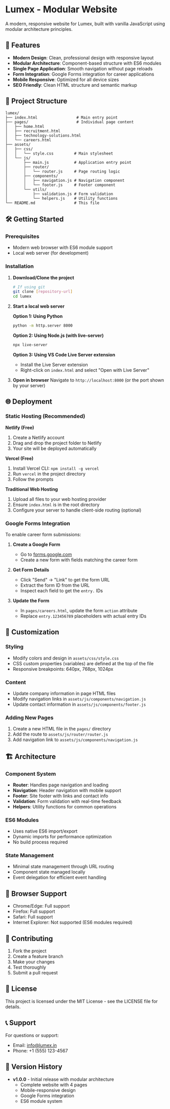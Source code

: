 # Lumex - Modular Website

A modern, responsive website for Lumex, built with vanilla JavaScript using modular architecture principles.

## 🚀 Features

- **Modern Design**: Clean, professional design with responsive layout
- **Modular Architecture**: Component-based structure with ES6 modules
- **Single Page Application**: Smooth navigation without page reloads
- **Form Integration**: Google Forms integration for career applications
- **Mobile Responsive**: Optimized for all device sizes
- **SEO Friendly**: Clean HTML structure and semantic markup

## 📁 Project Structure

```
lumex/
├── index.html                 # Main entry point
├── pages/                     # Individual page content
│   ├── home.html
│   ├── recruitment.html
│   ├── technology-solutions.html
│   └── careers.html
├── assets/
│   ├── css/
│   │   └── style.css         # Main stylesheet
│   └── js/
│       ├── main.js           # Application entry point
│       ├── router/
│       │   └── router.js     # Page routing logic
│       ├── components/
│       │   ├── navigation.js # Navigation component
│       │   └── footer.js     # Footer component
│       └── utils/
│           ├── validation.js # Form validation
│           └── helpers.js    # Utility functions
└── README.md                 # This file
```

## 🛠️ Getting Started

### Prerequisites

- Modern web browser with ES6 module support
- Local web server (for development)

### Installation

1. **Download/Clone the project**
   ```bash
   # If using git
   git clone [repository-url]
   cd lumex
   ```

2. **Start a local web server**

   **Option 1: Using Python**
   ```bash
   python -m http.server 8000
   ```

   **Option 2: Using Node.js (with live-server)**
   ```bash
   npx live-server
   ```

   **Option 3: Using VS Code Live Server extension**
   - Install the Live Server extension
   - Right-click on `index.html` and select "Open with Live Server"

3. **Open in browser**
   Navigate to `http://localhost:8000` (or the port shown by your server)

## 🌐 Deployment

### Static Hosting (Recommended)

**Netlify (Free)**
1. Create a Netlify account
2. Drag and drop the project folder to Netlify
3. Your site will be deployed automatically

**Vercel (Free)**
1. Install Vercel CLI: `npm install -g vercel`
2. Run `vercel` in the project directory
3. Follow the prompts

**Traditional Web Hosting**
1. Upload all files to your web hosting provider
2. Ensure `index.html` is in the root directory
3. Configure your server to handle client-side routing (optional)

### Google Forms Integration

To enable career form submissions:

1. **Create a Google Form**
   - Go to [forms.google.com](https://forms.google.com)
   - Create a new form with fields matching the career form

2. **Get Form Details**
   - Click "Send" → "Link" to get the form URL
   - Extract the form ID from the URL
   - Inspect each field to get the `entry.` IDs

3. **Update the Form**
   - In `pages/careers.html`, update the form `action` attribute
   - Replace `entry.123456789` placeholders with actual entry IDs

## 🔧 Customization

### Styling
- Modify colors and design in `assets/css/style.css`
- CSS custom properties (variables) are defined at the top of the file
- Responsive breakpoints: 640px, 768px, 1024px

### Content
- Update company information in page HTML files
- Modify navigation links in `assets/js/components/navigation.js`
- Update contact information in `assets/js/components/footer.js`

### Adding New Pages
1. Create a new HTML file in the `pages/` directory
2. Add the route to `assets/js/router/router.js`
3. Add navigation link to `assets/js/components/navigation.js`

## 🏗️ Architecture

### Component System
- **Router**: Handles page navigation and loading
- **Navigation**: Header navigation with mobile support
- **Footer**: Site footer with links and contact info
- **Validation**: Form validation with real-time feedback
- **Helpers**: Utility functions for common operations

### ES6 Modules
- Uses native ES6 import/export
- Dynamic imports for performance optimization
- No build process required

### State Management
- Minimal state management through URL routing
- Component state managed locally
- Event delegation for efficient event handling

## 📱 Browser Support

- Chrome/Edge: Full support
- Firefox: Full support
- Safari: Full support
- Internet Explorer: Not supported (ES6 modules required)

## 🤝 Contributing

1. Fork the project
2. Create a feature branch
3. Make your changes
4. Test thoroughly
5. Submit a pull request

## 📄 License

This project is licensed under the MIT License - see the LICENSE file for details.

## 📞 Support

For questions or support:
- Email: info@lumex.in
- Phone: +1 (555) 123-4567

## 🔄 Version History

- **v1.0.0** - Initial release with modular architecture
  - Complete website with 4 pages
  - Mobile-responsive design
  - Google Forms integration
  - ES6 module system
